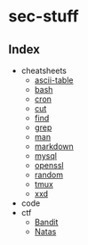 # sec-stuff
## Index
* cheatsheets
  * [ascii-table](/cheatsheets/ascii-table.md)
  * [bash](/cheatsheets/bash.md)
  * [cron](/cheatsheets/cron.md)
  * [cut](/cheatsheets/cut.md)
  * [find](/cheatsheets/find.md)
  * [grep](/cheatsheets/grep.md)
  * [man](/cheatsheets/man.md)
  * [markdown](/cheatsheets/markdown.md)
  * [mysql](/cheatsheets/mysql.md)
  * [openssl](/cheatsheets/openssl.md)
  * [random](/cheatsheets/random.md)
  * [tmux](/cheatsheets/tmux.md)
  * [xxd](/cheatsheets/xxd.md)
* code
* ctf
  * [Bandit](/ctf/OTW/Bandit/Bandit.md)
  * [Natas](/ctf/OTW/Natas/Natas.md)